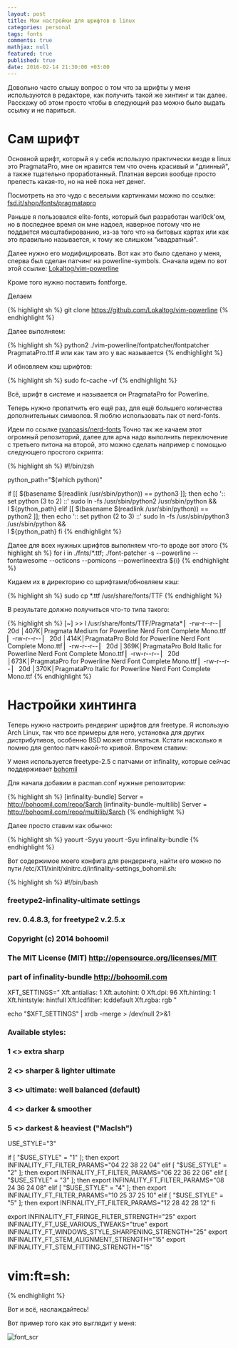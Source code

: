 ```yaml
---
layout: post
title: Мои настройки для шрифтов в linux
categories: personal
tags: fonts
comments: true
mathjax: null
featured: true
published: true
date: 2016-02-14 21:30:00 +03:00
---
```


Довольно часто слышу вопрос о том что за шрифты у меня используются
в редакторе, как получить такой же хинтинг и так далее. Расскажу об этом
просто чтобы в следующий раз можно было выдать ссылку и не париться.

<!--excerpt-->

# Сам шрифт

Основной шрифт, который я у себя использую практически везде в linux это
PragmataPro, мне он нравится тем что очень красивый и "длинный", а также
тщательно проработанный. Платная версия вообще просто прелесть какая-то, но
на неё пока нет денег.

Посмотреть на это чудо с веселыми картинками можно по ссылке: <a
href="http://www.fsd.it/shop/fonts/pragmatapro/">fsd.it/shop/fonts/pragmatapro</a>

Раньше я пользовался elite-fonts, который был разработан warl0ck'ом, но
в последнее время он мне надоел, наверное потому что не поддается
масштабированию, из-за того что на битовых картах или как это правильно
называется, к тому же слишком "квадратный".

Далее нужно его модифицировать. Вот как это было сделано у меня, сперва был
сделан патчинг на powerline-symbols. Сначала идем по вот этой ссылке: <a
href="https://github.com/Lokaltog/vim-powerline">Lokaltog/vim-powerline</a>

Кроме того нужно поставить fontforge.

Делаем

{% highlight sh %}
git clone https://github.com/Lokaltog/vim-powerline
{% endhighlight %}

Далее выполняем:

{% highlight sh %}
python2 ./vim-powerline/fontpatcher/fontpatcher PragmataPro.ttf # или как там это у вас называется
{% endhighlight %}

И обновляем кэш шрифтов:

{% highlight sh %}
sudo fc-cache -vf
{% endhighlight %}

Всё, шрифт в системе и называется он PragmataPro for Powerline.

Теперь нужно пропатчить его ещё раз, для ещё большего количества
дополнительных символов. Я люблю использовать пак от nerd-fonts.

Идем по ссылке <a
href="https://github.com/ryanoasis/nerd-fonts">ryanoasis/nerd-fonts</a>
Точно так же качаем этот огромный репозиторий, далее для арча надо выполнить
переключение с третьего питона на второй, это можно сделать например
с помощью следующего простого скрипта:

{% highlight sh %}
#!/bin/zsh

python_path="$(which python)"

if [[ $(basename $(readlink /usr/sbin/python)) == python3 ]]; then
    echo ':: set python (3 to 2) ::'
    sudo ln -fs /usr/sbin/python2 /usr/sbin/python && \
        l ${python_path}
elif
    [[ $(basename $(readlink /usr/sbin/python)) == python2 ]]; then
    echo ':: set python (2 to 3) ::'
    sudo ln -fs /usr/sbin/python3 /usr/sbin/python && \
        l ${python_path}
fi
{% endhighlight %}

Далее для всех нужных шрифтов выполняем что-то вроде вот этого 
{% highlight sh %}
for i in ./fnts/*.ttf; ./font-patcher -s --powerline --fontawesome --octicons --pomicons --powerlineextra ${i}
{% endhighlight %}

Кидаем их в директорию со шрифтами/обновляем кэш:

{% highlight sh %}
sudo cp *.ttf /usr/share/fonts/TTF
{% endhighlight %}

В результате должно получиться что-то типа такого:

{% highlight sh %}
[~] >> l /usr/share/fonts/TTF/Pragmata*
▏-rw-r--r-- ▏ 20d │407K│Pragmata Medium for Powerline Nerd Font Complete Mono.ttf
▏-rw-r--r-- ▏ 20d │414K│PragmataPro Bold for Powerline Nerd Font Complete Mono.ttf
▏-rw-r--r-- ▏ 20d │369K│PragmataPro Bold Italic for Powerline Nerd Font Complete Mono.ttf
▏-rw-r--r-- ▏ 20d │673K│PragmataPro for Powerline Nerd Font Complete Mono.ttf
▏-rw-r--r-- ▏ 20d │370K│PragmataPro Italic for Powerline Nerd Font Complete Mono.ttf
{% endhighlight %}

# Настройки хинтинга

Теперь нужно настроить рендеринг шрифтов для freetype. Я использую Arch
Linux, так что все примеры для него, установка для других дистрибутивов,
особенно BSD может отличаться. Кстати насколько я помню для gentoo патч
какой-то кривой. Впрочем ставим:

У меня используется freetype-2.5 с патчами от infinality, которые сейчас поддерживает <a
href="https://github.com/bohoomil?tab=repositories">bohomil</a>

Для начала добавим в pacman.conf нужные репозитории:

{% highlight sh %}
[infinality-bundle]
Server = http://bohoomil.com/repo/$arch
[infinality-bundle-multilib]
Server = http://bohoomil.com/repo/multilib/$arch
{% endhighlight %}

Далее просто ставим как обычно:


{% highlight sh %}
yaourt -Syyu
yaourt -Syu infinality-bundle
{% endhighlight %}

Вот содержимое моего конфига для рендеринга, найти его можно по пути 
/etc/X11/xinit/xinitrc.d/infinality-settings_bohomil.sh:

{% highlight sh %}
#!/bin/bash

###          freetype2-infinality-ultimate settings          ###
###           rev. 0.4.8.3, for freetype2 v.2.5.x            ###
###                                                          ###
###                Copyright (c) 2014 bohoomil               ###
### The MIT License (MIT) http://opensource.org/licenses/MIT ###
###      part of infinality-bundle  http://bohoomil.com      ###


XFT_SETTINGS="
Xft.antialias:  1
Xft.autohint:   0
Xft.dpi:        96
Xft.hinting:    1
Xft.hintstyle:  hintfull
Xft.lcdfilter:  lcddefault
Xft.rgba:       rgb
"

echo "$XFT_SETTINGS" | xrdb -merge > /dev/null 2>&1

### Available styles:
### 1 <> extra sharp
### 2 <> sharper & lighter ultimate
### 3 <> ultimate: well balanced (default)
### 4 <> darker & smoother
### 5 <> darkest & heaviest ("MacIsh")

USE_STYLE="3"

if [ "$USE_STYLE" = "1" ]; then
  export INFINALITY_FT_FILTER_PARAMS="04 22 38 22 04"
elif [ "$USE_STYLE" = "2" ]; then
  export INFINALITY_FT_FILTER_PARAMS="06 22 36 22 06"
elif [ "$USE_STYLE" = "3" ]; then
  export INFINALITY_FT_FILTER_PARAMS="08 24 36 24 08"
elif [ "$USE_STYLE" = "4" ]; then
  export INFINALITY_FT_FILTER_PARAMS="10 25 37 25 10"
elif [ "$USE_STYLE" = "5" ]; then
  export INFINALITY_FT_FILTER_PARAMS="12 28 42 28 12"
fi

export INFINALITY_FT_FRINGE_FILTER_STRENGTH="25"
export INFINALITY_FT_USE_VARIOUS_TWEAKS="true"
export INFINALITY_FT_WINDOWS_STYLE_SHARPENING_STRENGTH="25"
export INFINALITY_FT_STEM_ALIGNMENT_STRENGTH="15"
export INFINALITY_FT_STEM_FITTING_STRENGTH="15"

# vim:ft=sh:
{% endhighlight %}

Вот и всё, наслаждайтесь!

Вот пример того как это выглядит у меня:

![font_scr](http://i.imgur.com/rz07l5w.png)

